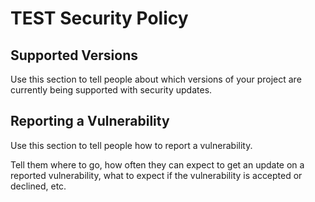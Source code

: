 # TEST Security Policy

## Supported Versions

Use this section to tell people about which versions of your project are
currently being supported with security updates.


## Reporting a Vulnerability

Use this section to tell people how to report a vulnerability.

Tell them where to go, how often they can expect to get an update on a
reported vulnerability, what to expect if the vulnerability is accepted or
declined, etc.
